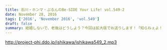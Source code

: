 ```yaml
---
title: 石川・ホンマ・ぶるんのBe-SIDE Your Life! vol.549-2
date: November 28, 2016
tags: ['2016', 'November 2016', 'vol.549']
draft: false
summary: 結婚しないで、老後はどうしよう？今回は拡大版でお送りします！「知らねぇよ！人生相談・前半」SAITO
---
```


http://project-phi.ddo.jp/ishikawa/ishikawa549_2.mp3